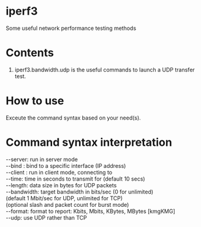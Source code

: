# iperf3
Some useful network performance testing methods

# Contents
1) iperf3.bandwidth.udp is the useful commands to launch a UDP transfer test. 

# How to use
Exceute the command syntax based on your need(s).

# Command syntax interpretation
--server: run in server mode  
--bind <host>: bind to a specific interface (IP address)  
--client <host>: run in client mode, connecting to <host>  
--time: time in seconds to transmit for (default 10 secs)  
--length: data size in bytes for UDP packets  
--bandwidth: target bandwidth in bits/sec (0 for unlimited)  
                            (default 1 Mbit/sec for UDP, unlimited for TCP)  
                            (optional slash and packet count for burst mode)  
--format: format to report: Kbits, Mbits, KBytes, MBytes [kmgKMG]  
--udp: use UDP rather than TCP  
